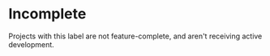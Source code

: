 # Incomplete

Projects with this label are not feature-complete, and aren't receiving active
development.
